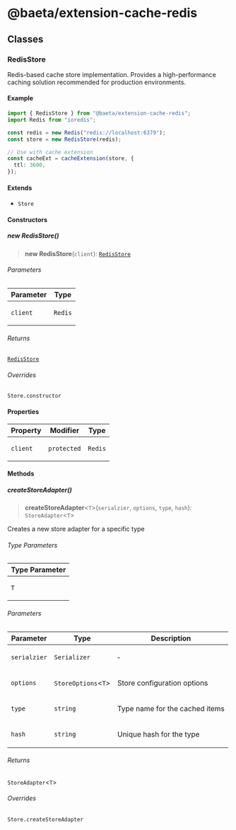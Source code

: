 # @baeta/extension-cache-redis

## Classes

### RedisStore

Redis-based cache store implementation.
Provides a high-performance caching solution recommended for production environments.

#### Example

```typescript
import { RedisStore } from "@baeta/extension-cache-redis";
import Redis from "ioredis";

const redis = new Redis("redis://localhost:6379");
const store = new RedisStore(redis);

// Use with cache extension
const cacheExt = cacheExtension(store, {
  ttl: 3600,
});
```

#### Extends

- `Store`

#### Constructors

##### new RedisStore()

> **new RedisStore**(`client`): [`RedisStore`](index.md#redisstore)

###### Parameters

<table>
<thead>
<tr>
<th>Parameter</th>
<th>Type</th>
</tr>
</thead>
<tbody>
<tr>
<td>

`client`

</td>
<td>

`Redis`

</td>
</tr>
</tbody>
</table>

###### Returns

[`RedisStore`](index.md#redisstore)

###### Overrides

`Store.constructor`

#### Properties

<table>
<thead>
<tr>
<th>Property</th>
<th>Modifier</th>
<th>Type</th>
</tr>
</thead>
<tbody>
<tr>
<td>

<a id="client"></a> `client`

</td>
<td>

`protected`

</td>
<td>

`Redis`

</td>
</tr>
</tbody>
</table>

#### Methods

##### createStoreAdapter()

> **createStoreAdapter**\<`T`\>(`serialzier`, `options`, `type`, `hash`): `StoreAdapter`\<`T`\>

Creates a new store adapter for a specific type

###### Type Parameters

<table>
<thead>
<tr>
<th>Type Parameter</th>
</tr>
</thead>
<tbody>
<tr>
<td>

`T`

</td>
</tr>
</tbody>
</table>

###### Parameters

<table>
<thead>
<tr>
<th>Parameter</th>
<th>Type</th>
<th>Description</th>
</tr>
</thead>
<tbody>
<tr>
<td>

`serialzier`

</td>
<td>

`Serializer`

</td>
<td>

&hyphen;

</td>
</tr>
<tr>
<td>

`options`

</td>
<td>

`StoreOptions`\<`T`\>

</td>
<td>

Store configuration options

</td>
</tr>
<tr>
<td>

`type`

</td>
<td>

`string`

</td>
<td>

Type name for the cached items

</td>
</tr>
<tr>
<td>

`hash`

</td>
<td>

`string`

</td>
<td>

Unique hash for the type

</td>
</tr>
</tbody>
</table>

###### Returns

`StoreAdapter`\<`T`\>

###### Overrides

`Store.createStoreAdapter`
